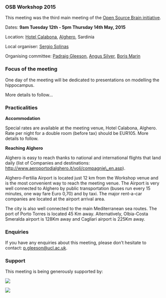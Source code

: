 ### OSB Workshop 2015

This meeting was the third main meeting of the [Open Source Brain initiative](http://www.opensourcebrain.org).

Dates: **9am Tuesday 12th - 5pm Thursday 14th May, 2015**

Location: [Hotel Calabona](http://www.hotelcalabona.com/), [Alghero](http://www.alghero-turismo.it/en/), Sardinia

Local organiser: [Sergio Solinas](/users/23)

Organising committee: [Padraig Gleeson](/users/4), [Angus Silver](/users/6), [Boris Marin](/users/67)

### Focus of the meeting

One day of the meeting will be dedicated to presentations on modelling the hippocampus.

More details to follow...

### Practicalities 

**Accommodation**

Special rates are available at the meeting venue, Hotel Calabona, Alghero. Rate per night for a double room (before tax) should be EUR105. More details to follow.

**Reaching Alghero**

Alghero is easy to reach thanks to national and international flights that land daily (list of Companies and destinations: http://www.aeroportodialghero.it/voli/compagnie\_en.asp).

Alghero-Fertilia Airport is located just 12 km from the Workshop venue and is the most convenient way to reach the meeting venue. The Airport is very well connected to Alghero by public transportation (buses run every 15 minutes, one way fare Euro 0,70) and by taxi. The major rent-a-car companies are located at the airport arrival area.

The city is also well connected to the main Mediterranean sea routes. The port of Porto Torres is located 45 Km away. Alternatively, Olbia-Costa Smeralda airport is 128Km away and Cagliari airport is 225Km away.

### Enquiries

If you have any enquiries about this meeting, please don’t hesitate to contact: p.gleeson@ucl.ac.uk.

### Support

This meeting is being generously supported by:

![](http://www.opensourcebrain.org/images/wellcomelogo.png) 

![](http://www.neuroml.org/images/nih.png)
&nbsp;
